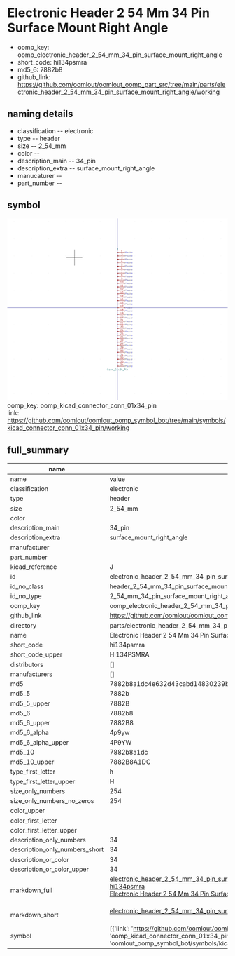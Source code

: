 # Electronic Header 2 54 Mm 34 Pin Surface Mount Right Angle

  
* oomp_key: oomp_electronic_header_2_54_mm_34_pin_surface_mount_right_angle 
* short_code: hi134psmra
* md5_6: 7882b8  
* github_link: https://github.com/oomlout/oomlout_oomp_part_src/tree/main/parts/electronic_header_2_54_mm_34_pin_surface_mount_right_angle/working  
## naming details
* classification -- electronic
* type -- header
* size -- 2_54_mm
* color -- 
* description_main -- 34_pin
* description_extra -- surface_mount_right_angle
* manucaturer -- 
* part_number -- 



## symbol

![](symbol/0/working/working_600.png)  
oomp_key: oomp_kicad_connector_conn_01x34_pin  
link: https://github.com/oomlout/oomlout_oomp_symbol_bot/tree/main/symbols/kicad_connector_conn_01x34_pin/working  


## full_summary
| name | value | 
| --- | --- | 
| name | value | 
| classification | electronic | 
| type | header | 
| size | 2_54_mm | 
| color |  | 
| description_main | 34_pin | 
| description_extra | surface_mount_right_angle | 
| manufacturer |  | 
| part_number |  | 
| kicad_reference | J | 
| id | electronic_header_2_54_mm_34_pin_surface_mount_right_angle | 
| id_no_class | header_2_54_mm_34_pin_surface_mount_right_angle | 
| id_no_type | 2_54_mm_34_pin_surface_mount_right_angle | 
| oomp_key | oomp_electronic_header_2_54_mm_34_pin_surface_mount_right_angle | 
| github_link | https://github.com/oomlout/oomlout_oomp_part_src/tree/main/parts/electronic_header_2_54_mm_34_pin_surface_mount_right_angle/working | 
| directory | parts/electronic_header_2_54_mm_34_pin_surface_mount_right_angle | 
| name | Electronic Header 2 54 Mm 34 Pin Surface Mount Right Angle | 
| short_code | hi134psmra | 
| short_code_upper | HI134PSMRA | 
| distributors | [] | 
| manufacturers | [] | 
| md5 | 7882b8a1dc4e632d43cabd14830239bf | 
| md5_5 | 7882b | 
| md5_5_upper | 7882B | 
| md5_6 | 7882b8 | 
| md5_6_upper | 7882B8 | 
| md5_6_alpha | 4p9yw | 
| md5_6_alpha_upper | 4P9YW | 
| md5_10 | 7882b8a1dc | 
| md5_10_upper | 7882B8A1DC | 
| type_first_letter | h | 
| type_first_letter_upper | H | 
| size_only_numbers | 254 | 
| size_only_numbers_no_zeros | 254 | 
| color_upper |  | 
| color_first_letter |  | 
| color_first_letter_upper |  | 
| description_only_numbers | 34 | 
| description_only_numbers_short | 34 | 
| description_or_color | 34 | 
| description_or_color_upper | 34 | 
| markdown_full | [electronic_header_2_54_mm_34_pin_surface_mount_right_angle](https://github.com/oomlout/oomlout_oomp_part_src/tree/main/parts/electronic_header_2_54_mm_34_pin_surface_mount_right_angle/working)<br>[hi134psmra](https://github.com/oomlout/oomlout_oomp_part_src/tree/main/parts/electronic_header_2_54_mm_34_pin_surface_mount_right_angle/working)<br>[Electronic Header 2 54 Mm 34 Pin Surface Mount Right Angle](https://github.com/oomlout/oomlout_oomp_part_src/tree/main/parts/electronic_header_2_54_mm_34_pin_surface_mount_right_angle/working)<br><br> | 
| markdown_short | [electronic_header_2_54_mm_34_pin_surface_mount_right_angle](https://github.com/oomlout/oomlout_oomp_part_src/tree/main/parts/electronic_header_2_54_mm_34_pin_surface_mount_right_angle/working)<br><br> | 
| symbol | [{'link': 'https://github.com/oomlout/oomlout_oomp_symbol_bot/tree/main/symbols/kicad_connector_conn_01x34_pin', 'oomp_key': 'oomp_kicad_connector_conn_01x34_pin', 'directory': 'oomlout_oomp_symbol_bot/symbols/kicad_connector_conn_01x34_pin//working/working.kicad_sym'}] | 
